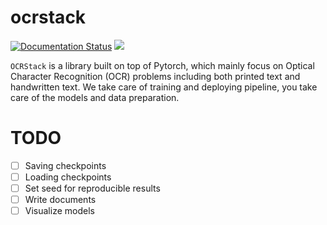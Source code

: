 # ocrstack


[![Documentation Status](https://readthedocs.org/projects/ocrstack/badge/?version=latest)](https://ocrstack.readthedocs.io/en/latest/?badge=latest)
![](https://github.com/ocrstack/ocrstack/actions/workflows/workflow.yml/badge.svg)

`OCRStack` is a library built on top of Pytorch, which mainly focus on Optical Character Recognition (OCR) problems including both printed text and handwritten text. We take care of training and deploying pipeline, you take care of the models and data preparation.

# TODO

- [ ] Saving checkpoints
- [ ] Loading checkpoints
- [ ] Set seed for reproducible results
- [ ] Write documents
- [ ] Visualize models